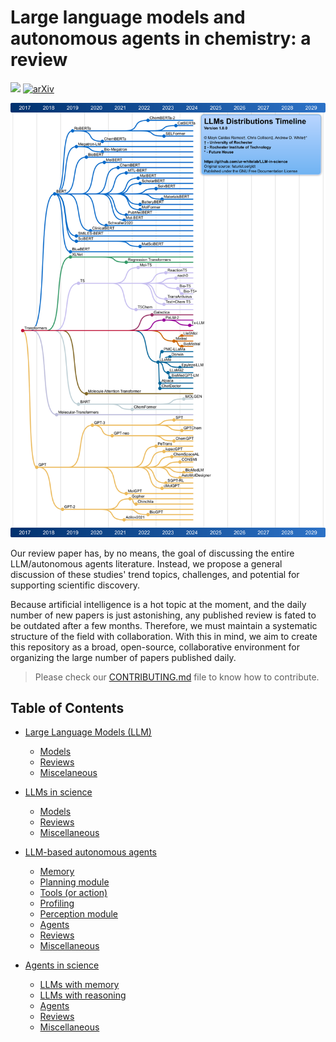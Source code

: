 # Large language models and autonomous agents in chemistry: a review

<a href="#"><img src="https://img.shields.io/badge/Version-0.0.0-blue.svg"/></a>
[![arXiv](https://img.shields.io/badge/arXiv-2407.01603-b31b1b.svg)](https://arxiv.org/abs/2407.01603)

![LLMTimeline](https://github.com/maykcaldas/LLMTimeline/blob/main/llm_ldt.png)

Our review paper has, by no means, the goal of discussing the entire LLM/autonomous agents literature.
Instead, we propose a general discussion of these studies' trend topics, challenges, and potential for supporting scientific discovery.

Because artificial intelligence is a hot topic at the moment, and the daily number of new papers is just astonishing, any published review is fated to be outdated after a few months.
Therefore, we must maintain a systematic structure of the field with collaboration. 
With this in mind, we aim to create this repository as a broad, open-source, collaborative environment for organizing the large number of papers published daily.
> Please check our [CONTRIBUTING.md](https://github.com/ur-whitelab/LLMs-in-science/blob/main/CONTRIBUTING.md) file to know how to contribute.


## Table of Contents

- [Large Language Models (LLM)](https://github.com/ur-whitelab/LLMs-in-science/tree/main/LLM#large-language-models-llm)
    - [Models](https://github.com/ur-whitelab/LLMs-in-science/tree/main/LLM#models)
    - [Reviews](https://github.com/ur-whitelab/LLMs-in-science/tree/main/LLM#reviews)
    - [Miscelaneous](https://github.com/ur-whitelab/LLMs-in-science/tree/main/LLM#miscelaneous)

- [LLMs in science](https://github.com/ur-whitelab/LLMs-in-science/blob/main/Sci_LLM/README.md#llms-in-science)
    - [Models](https://github.com/ur-whitelab/LLMs-in-science/blob/main/Sci_LLM/README.md#models)
    - [Reviews](https://github.com/ur-whitelab/LLMs-in-science/blob/main/Sci_LLM/README.md#reviews)
    - [Miscellaneous](https://github.com/ur-whitelab/LLMs-in-science/blob/main/Sci_LLM/README.md#miscelaneous)

- [LLM-based autonomous agents](https://github.com/ur-whitelab/LLMs-in-science/tree/main/Agents#llm-based-autonomous-agents)
    - [Memory](https://github.com/ur-whitelab/LLMs-in-science/tree/main/Agents#memory)
    - [Planning module](https://github.com/ur-whitelab/LLMs-in-science/tree/main/Agents#planning-module)
    - [Tools (or action)](https://github.com/ur-whitelab/LLMs-in-science/tree/main/Agents#tools-or-action)
    - [Profiling](https://github.com/ur-whitelab/LLMs-in-science/tree/main/Agents#profiling)
    - [Perception module](https://github.com/ur-whitelab/LLMs-in-science/tree/main/Agents#perception-module)
    - [Agents](https://github.com/ur-whitelab/LLMs-in-science/tree/main/Agents#agents)
    - [Reviews](https://github.com/ur-whitelab/LLMs-in-science/blob/main/Agents/README.md#reviews)
    - [Miscellaneous](https://github.com/ur-whitelab/LLMs-in-science/blob/main/Agents/README.md#miscelaneous)

- [Agents in science](https://github.com/ur-whitelab/LLMs-in-science/tree/main/Sci_agents#llms-in-science)
    - [LLMs with memory](https://github.com/ur-whitelab/LLMs-in-science/tree/main/Sci_agents#llms-with-memory)
    - [LLMs with reasoning](https://github.com/ur-whitelab/LLMs-in-science/tree/main/Sci_agents#llms-with-reasoning)
    - [Agents](https://github.com/ur-whitelab/LLMs-in-science/tree/main/Sci_agents#agents)
    - [Reviews](https://github.com/ur-whitelab/LLMs-in-science/blob/main/Sci_agents/README.md#reviews)
    - [Miscellaneous](https://github.com/ur-whitelab/LLMs-in-science/blob/main/Sci_agents/README.md#miscelaneous)

